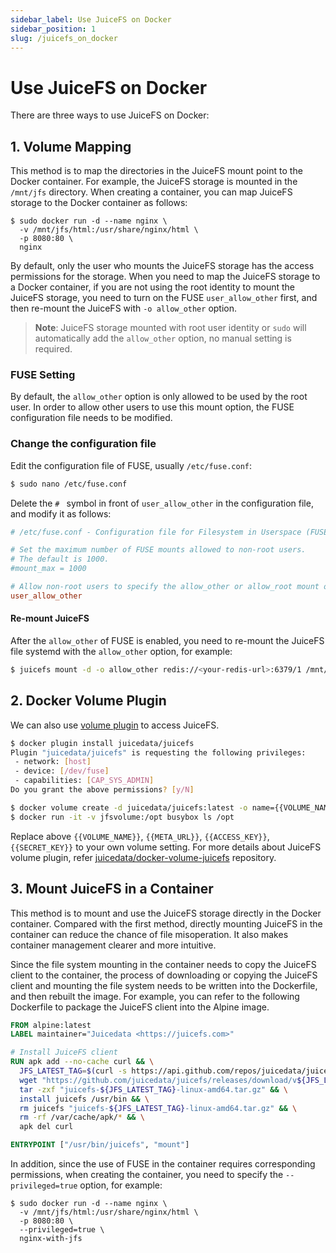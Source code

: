 ```yaml
---
sidebar_label: Use JuiceFS on Docker
sidebar_position: 1
slug: /juicefs_on_docker
---
```

# Use JuiceFS on Docker

There are  three ways to use JuiceFS on Docker:

## 1. Volume Mapping

This method is to map the directories in the JuiceFS mount point to the Docker container. For example, the JuiceFS storage is mounted in the `/mnt/jfs` directory. When creating a container, you can map JuiceFS storage to the Docker container as follows:

```shell
$ sudo docker run -d --name nginx \
  -v /mnt/jfs/html:/usr/share/nginx/html \
  -p 8080:80 \
  nginx
```

By default, only the user who mounts the JuiceFS storage has the access permissions for the storage. When you need to map the JuiceFS storage to a Docker container, if you are not using the root identity to mount the JuiceFS storage, you need to turn on the FUSE `user_allow_other` first, and then re-mount the JuiceFS with `-o allow_other` option.

> **Note**: JuiceFS storage mounted with root user identity or `sudo` will automatically add the `allow_other` option, no manual setting is required.

### FUSE Setting

By default, the `allow_other` option is only allowed to be used by the root user. In order to allow other users to use this mount option, the FUSE configuration file needs to be modified.

### Change the configuration file

Edit the configuration file of FUSE, usually `/etc/fuse.conf`:

```sh
$ sudo nano /etc/fuse.conf
```

Delete the `# ` symbol in front of `user_allow_other` in the configuration file, and modify it as follows:

```conf
# /etc/fuse.conf - Configuration file for Filesystem in Userspace (FUSE)

# Set the maximum number of FUSE mounts allowed to non-root users.
# The default is 1000.
#mount_max = 1000

# Allow non-root users to specify the allow_other or allow_root mount options.
user_allow_other
```

#### Re-mount JuiceFS

After the `allow_other` of FUSE is enabled, you need to re-mount the JuiceFS file systemd with the `allow_other` option, for example:

```sh
$ juicefs mount -d -o allow_other redis://<your-redis-url>:6379/1 /mnt/jfs
```

## 2. Docker Volume Plugin

We can also use [volume plugin](https://docs.docker.com/engine/extend/) to access JuiceFS.

```sh
$ docker plugin install juicedata/juicefs
Plugin "juicedata/juicefs" is requesting the following privileges:
 - network: [host]
 - device: [/dev/fuse]
 - capabilities: [CAP_SYS_ADMIN]
Do you grant the above permissions? [y/N]

$ docker volume create -d juicedata/juicefs:latest -o name={{VOLUME_NAME}} -o metaurl={{META_URL}} -o access-key={{ACCESS_KEY}} -o secret-key={{SECRET_KEY}} jfsvolume
$ docker run -it -v jfsvolume:/opt busybox ls /opt
```

Replace above `{{VOLUME_NAME}}`, `{{META_URL}}`, `{{ACCESS_KEY}}`, `{{SECRET_KEY}}` to your own volume setting. For more details about JuiceFS volume plugin, refer [juicedata/docker-volume-juicefs](https://github.com/juicedata/docker-volume-juicefs) repository.

## 3. Mount JuiceFS in a Container

This method is to mount and use the JuiceFS storage directly in the Docker container. Compared with the first method, directly mounting JuiceFS in the container can reduce the chance of file misoperation. It also makes container management clearer and more intuitive.

Since the file system mounting in the container needs to copy the JuiceFS client to the container, the process of downloading or copying the JuiceFS client and mounting the file system needs to be written into the Dockerfile, and then rebuilt the image. For example, you can refer to the following Dockerfile to package the JuiceFS client into the Alpine image.

```dockerfile
FROM alpine:latest
LABEL maintainer="Juicedata <https://juicefs.com>"

# Install JuiceFS client
RUN apk add --no-cache curl && \
  JFS_LATEST_TAG=$(curl -s https://api.github.com/repos/juicedata/juicefs/releases/latest | grep 'tag_name' | cut -d '"' -f 4 | tr -d 'v') && \
  wget "https://github.com/juicedata/juicefs/releases/download/v${JFS_LATEST_TAG}/juicefs-${JFS_LATEST_TAG}-linux-amd64.tar.gz" && \
  tar -zxf "juicefs-${JFS_LATEST_TAG}-linux-amd64.tar.gz" && \
  install juicefs /usr/bin && \
  rm juicefs "juicefs-${JFS_LATEST_TAG}-linux-amd64.tar.gz" && \
  rm -rf /var/cache/apk/* && \
  apk del curl

ENTRYPOINT ["/usr/bin/juicefs", "mount"]
```

In addition, since the use of FUSE in the container requires corresponding permissions, when creating the container, you need to specify the `--privileged=true` option, for example:

```shell
$ sudo docker run -d --name nginx \
  -v /mnt/jfs/html:/usr/share/nginx/html \
  -p 8080:80 \
  --privileged=true \
  nginx-with-jfs
```
